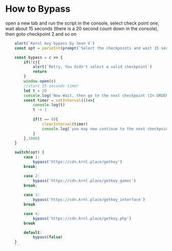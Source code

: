 # How to Bypass 
open a new tab and run the script in the console, select check point one, wait about 15 seconds (there is a 20 second count down in the console), then goto checkpoint 2 and so on
```js
    alert(`Kernl key bypass by Sean V`)
    const opt = parseInt(prompt(`Select the checkpoints and wait 15 seconds [1-4]`))

    const bypass = c => {
        if(!c){
            alert(`Retry, You didn't select a valid checkpoint`)
            return
        }
        window.open(c)
        //start 15 seconds timer
        let t = 20
        console.log('Now Wait, then go to the next checkpoint (In ORDER)')
        const timer = setInterval(()=>{
            console.log(t)
            t -= 1
            
            if(t == 0){
                clearInterval(timer)
                console.log(`you may now continue to the next checkpoint`)
            }
        },1000)
    }

    switch(opt) {
        case 1:
            bypass('https://cdn.krnl.place/getkey')
        break;

        case 2:
            bypass('https://cdn.krnl.place/getkey_games')
        break;
        
        case 3:
            bypass('https://cdn.krnl.place/getkey_interface')
        break

        case 4:
            bypass('https://cdn.krnl.place/getkey.php')
        break

        default:
            bypass(false)
    }
    ```
